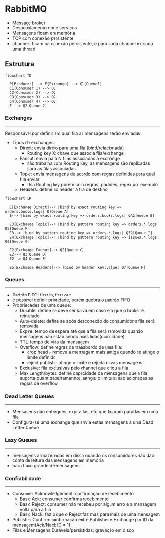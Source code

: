 # RabbitMQ

- Message broker
- Desacoplamento entre serviços
- Mensagens ficam em memória 
- TCP com conexão persistente
- channels ficam na conexão persistente, e para cada channel é criada uma thread

## Estrutura
```mermaid
flowchart TD

  P[Producer] --> E{Exchange} --> Q1[Queue1]
  C1(Consumer 1) --> Q1
  C2(Consumer 2) --> Q2
  C3(Consumer 3) --> Q2
  C4(Consumer 4) --> Q2
  E --> Q2[Queue 2]

```

### Exchanges 
---
Responsável por definir em qual fila as mensagens serão enviadas

- Tipos de exchanges:
  - Direct: envia direto para uma fila (bind/relacionada)
    - Routing key X: chave que associa fila/exchange
  - Fanout: envia para N filas associadas à exchange
    - não trabalha com Routing Key, as mensagens são replicadas para as filas associadas
  - Topic: envia mensagens de acordo com regras definidas para qual fila enviar
    - Usa Routing key porém com regras, padrões, regex por exemplo
  - Headers: define no header a fila de destino


```mermaid
flowchart LR

  E[Exchange Direct]--> |bind by exact routing key => orders.books.logs| Q[Queue A]
  E--> |bind by exact routing key => orders.books.logs| QA2[Queue B]

  E3[Exchange Topic]--> |bind by pattern routing key => orders.*.logs| Q5[Queue F]
  E3--> |bind by pattern routing key => orders.*.logs| Q52[Queue I]
  E4[Exchange Topic]--> |bind by pattern routing key => issues.*.logs| Q6[Queue G]

  E2[Exchange Fanout]--> Q2[Queue C]
  E2--> Q3[Queue D]
  E2--> Q4[Queue E]

  E5[Exchange Headers]--> |bind by header key:value| Q7[Queue H]
 ``` 

### Queues
---
- Padrão FIFO: first in, first out
- é possível definir prioridade, porém quebra o padrão FIFO
- Propriedades de uma queue:
  - Durable: define se deve ser salva em caso em que o broker é reiniciado
  - Auto-delete: define se após desconexão do consumidor a fila será removida
  - Expire: tempo de espera até que a fila será removida quando mensagens não estao sendo mais lidas(ociosidade)
  - TTL: tempo de vida da mensagem
  - Overflow: define regras de transbordo de uma fila:
    - drop head - remove a mensagem mais antiga quando se atinge o limite definido
    - reject publish - atinge o limite e rejeita novas mensagens
  - Exclusive: fila exclusivas pelo channel que criou a fila
  - Max Length/bytes: define capacidade de mensagens que a fila suporta(quantidade/tamanho), aitngiu o limite ai são acionadas as regras de overflow

### Dead Letter Queues
---
- Mensagens não entregues, expiradas, etc que ficaram paradas em uma fila
- Configura-se uma exchange que envia estas mensagens à uma Dead Letter Queue

### Lazy Queues
---
- mensagens armazenadas em disco quando os consumidores não dão conta de leitura das mensagens em memória
- para fluxo grande de mensagens

### Confiabilidade
---
- Consumer Acknowledgement: confirmação de recebimento
  - Basic Ack: consumer confirma recebimento
  - Basic Reject: consumer não recebeu por algum erro e a mensagem volta para a fila
  - Basic Nack: faz o que o Reject faz mas para mais de uma mensagem
- Publisher Confirm: confirmação entre Publisher e Exchange por ID da mensagem(Ack/Nack ID = 1)
- Filas e Mensagens Duráveis/persistidas: gravação em disco